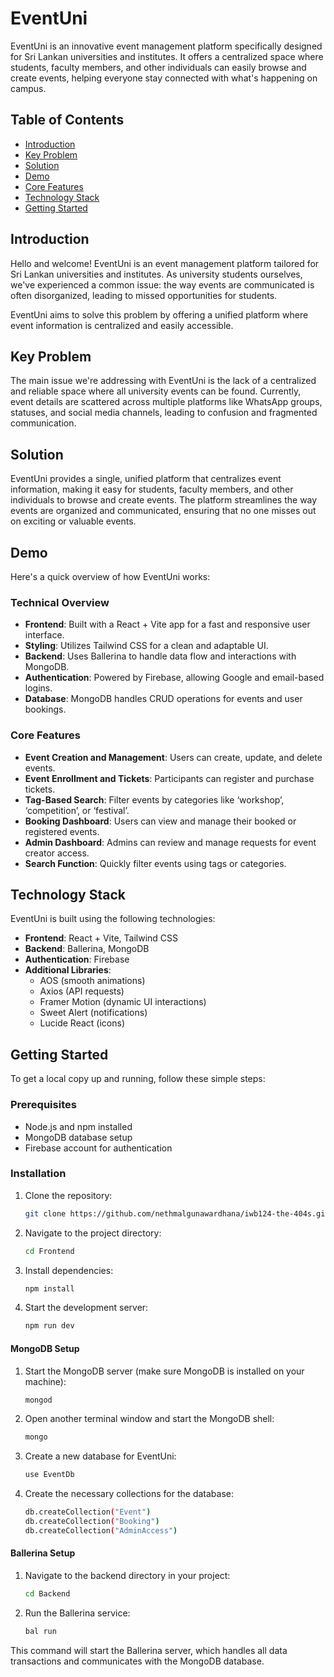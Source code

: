 # EventUni

EventUni is an innovative event management platform specifically designed for Sri Lankan universities and institutes. It offers a centralized space where students, faculty members, and other individuals can easily browse and create events, helping everyone stay connected with what's happening on campus.

## Table of Contents
- [Introduction](#introduction)
- [Key Problem](#key-problem)
- [Solution](#solution)
- [Demo](#demo)
- [Core Features](#core-features)
- [Technology Stack](#technology-stack)
- [Getting Started](#getting-started)

## Introduction
Hello and welcome! EventUni is an event management platform tailored for Sri Lankan universities and institutes. As university students ourselves, we've experienced a common issue: the way events are communicated is often disorganized, leading to missed opportunities for students. 

EventUni aims to solve this problem by offering a unified platform where event information is centralized and easily accessible.

## Key Problem
The main issue we're addressing with EventUni is the lack of a centralized and reliable space where all university events can be found. Currently, event details are scattered across multiple platforms like WhatsApp groups, statuses, and social media channels, leading to confusion and fragmented communication.

## Solution
EventUni provides a single, unified platform that centralizes event information, making it easy for students, faculty members, and other individuals to browse and create events. The platform streamlines the way events are organized and communicated, ensuring that no one misses out on exciting or valuable events.

## Demo
Here's a quick overview of how EventUni works:

### Technical Overview
- **Frontend**: Built with a React + Vite app for a fast and responsive user interface.
- **Styling**: Utilizes Tailwind CSS for a clean and adaptable UI.
- **Backend**: Uses Ballerina to handle data flow and interactions with MongoDB.
- **Authentication**: Powered by Firebase, allowing Google and email-based logins.
- **Database**: MongoDB handles CRUD operations for events and user bookings.

### Core Features
- **Event Creation and Management**: Users can create, update, and delete events.
- **Event Enrollment and Tickets**: Participants can register and purchase tickets.
- **Tag-Based Search**: Filter events by categories like ‘workshop’, ‘competition’, or ‘festival’.
- **Booking Dashboard**: Users can view and manage their booked or registered events.
- **Admin Dashboard**: Admins can review and manage requests for event creator access.
- **Search Function**: Quickly filter events using tags or categories.

## Technology Stack
EventUni is built using the following technologies:
- **Frontend**: React + Vite, Tailwind CSS
- **Backend**: Ballerina, MongoDB
- **Authentication**: Firebase
- **Additional Libraries**:
  - AOS (smooth animations)
  - Axios (API requests)
  - Framer Motion (dynamic UI interactions)
  - Sweet Alert (notifications)
  - Lucide React (icons)

## Getting Started
To get a local copy up and running, follow these simple steps:

### Prerequisites
- Node.js and npm installed
- MongoDB database setup
- Firebase account for authentication

### Installation

1. Clone the repository:
   ```bash
   git clone https://github.com/nethmalgunawardhana/iwb124-the-404s.git
2. Navigate to the project directory:
   ```bash
   cd Frontend
3. Install dependencies:
   ```bash
   npm install
4. Start the development server:
   ```bash
   npm run dev
   
#### MongoDB Setup

1. Start the MongoDB server (make sure MongoDB is installed on your machine):
   ```bash
   mongod
2. Open another terminal window and start the MongoDB shell:
   ```bash
   mongo
3. Create a new database for EventUni:
   ```bash
   use EventDb
4. Create the necessary collections for the database:
   ```bash
   db.createCollection("Event")
   db.createCollection("Booking")
   db.createCollection("AdminAccess")
   
#### Ballerina Setup

1. Navigate to the backend directory in your project:
   ```bash
   cd Backend
2. Run the Ballerina service:
   ```bash
   bal run

This command will start the Ballerina server, which handles all data transactions and communicates with the MongoDB database.
